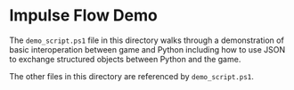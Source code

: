 # Impulse Flow Demo

The `demo_script.ps1` file in this directory walks through a
demonstration of basic interoperation between game and Python
including how to use JSON to exchange structured objects between
Python and the game.

The other files in this directory are referenced by `demo_script.ps1`.
